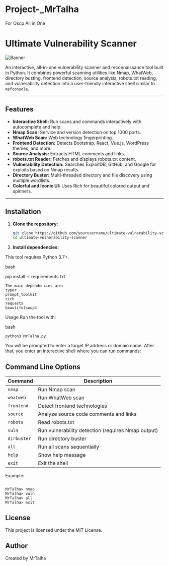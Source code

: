# Project-_MrTalha
For Oscp All in One
# Ultimate Vulnerability Scanner

![Banner](https://img.shields.io/badge/Created%20by-MrTalha-brightgreen)

An interactive, all-in-one vulnerability scanner and reconnaissance tool built in Python. It combines powerful scanning utilities like Nmap, WhatWeb, directory busting, frontend detection, source analysis, robots.txt reading, and vulnerability detection into a user-friendly interactive shell similar to `msfconsole`.

---

## Features

- **Interactive Shell:** Run scans and commands interactively with autocomplete and help.
- **Nmap Scan:** Service and version detection on top 1000 ports.
- **WhatWeb Scan:** Web technology fingerprinting.
- **Frontend Detection:** Detects Bootstrap, React, Vue.js, WordPress themes, and more.
- **Source Analysis:** Extracts HTML comments and links.
- **robots.txt Reader:** Fetches and displays robots.txt content.
- **Vulnerability Detection:** Searches ExploitDB, GitHub, and Google for exploits based on Nmap results.
- **Directory Buster:** Multi-threaded directory and file discovery using multiple wordlists.
- **Colorful and Iconic UI:** Uses Rich for beautiful colored output and spinners.

---

## Installation

1. **Clone the repository:**

   ```bash
   git clone https://github.com/yourusername/ultimate-vulnerability-scanner.git
   cd ultimate-vulnerability-scanner

2. **Install dependencies:**

This tool requires Python 3.7+.

bash

pip install -r requirements.txt
```
The main dependencies are:
typer
prompt_toolkit
rich
requests
beautifulsoup4
```
Usage
Run the tool with:

bash
```
python3 MrTalha.py
```
You will be prompted to enter a target IP address or domain name. After that, you enter an interactive shell where you can run commands:
## Command Line Options

| Command    | Description                                     |
|------------|-------------------------------------------------|
| `nmap`     | Run Nmap scan                                   |
| `whatweb`  | Run WhatWeb scan                                |
| `frontend` | Detect frontend technologies                    |
| `source`   | Analyze source code comments and links          |
| `robots`   | Read robots.txt                                 |
| `vuln`     | Run vulnerability detection (requires Nmap output) |
| `dirbuster`| Run directory buster                            |
| `all`      | Run all scans sequentially                      |
| `help`     | Show help message                               |
| `exit`     | Exit the shell                                  |
Example:
```

MrTalha> nmap
MrTalha> vuln
MrTalha> all
MrTalha> exit
```


## License
This project is licensed under the MIT License.

## Author
Created by MrTalha
